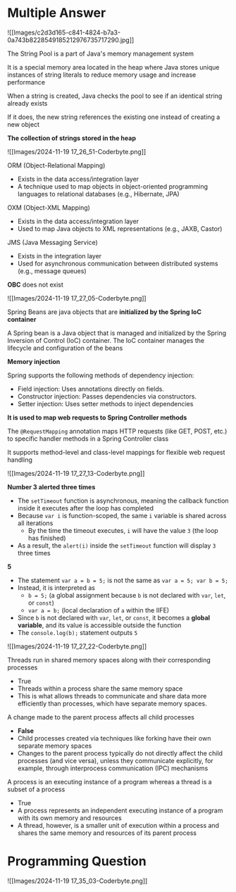# Multiple Answer

![[Images/c2d3d165-c841-4824-b7a3-0a743b8228549185212976735717290.jpg]]

The String Pool is a part of Java's memory management system

It is a special memory area located in the heap where Java stores unique instances of string literals to reduce memory usage and increase performance

When a string is created, Java checks the pool to see if an identical string already exists

If it does, the new string references the existing one instead of creating a new object

**The collection of strings stored in the heap**

![[Images/2024-11-19 17_26_51-Coderbyte.png]]

ORM (Object-Relational Mapping)

-  Exists in the data access/integration layer
-  A technique used to map objects in object-oriented programming languages to relational databases (e.g., Hibernate, JPA)

OXM (Object-XML Mapping)

-  Exists in the data access/integration layer
-  Used to map Java objects to XML representations (e.g., JAXB, Castor)

JMS (Java Messaging Service)

-  Exists in the integration layer
-  Used for asynchronous communication between distributed systems (e.g., message queues)

**OBC** does not exist

![[Images/2024-11-19 17_27_05-Coderbyte.png]]

Spring Beans are java objects that are **initialized by the Spring IoC container**

A Spring bean is a Java object that is managed and initialized by the Spring Inversion of Control (IoC) container. The IoC container manages the lifecycle and configuration of the beans

**Memory injection**

Spring supports the following methods of dependency injection:

-  Field injection: Uses annotations directly on fields.
-  Constructor injection: Passes dependencies via constructors.
-  Setter injection: Uses setter methods to inject dependencies

**It is used to map web requests to Spring Controller methods**

The `@RequestMapping` annotation maps HTTP requests (like GET, POST, etc.) to specific handler methods in a Spring Controller class

It supports method-level and class-level mappings for flexible web request handling

![[Images/2024-11-19 17_27_13-Coderbyte.png]]

**Number 3 alerted three times**

- The `setTimeout` function is asynchronous, meaning the callback function inside it executes after the loop has completed
- Because `var i` is function-scoped, the same `i` variable is shared across all iterations
	- By the time the timeout executes, `i` will have the value `3` (the loop has finished)
- As a result, the `alert(i)` inside the `setTimeout` function will display `3` three times

**5**

- The statement `var a = b = 5;` is not the same as `var a = 5; var b = 5;`
- Instead, it is interpreted as
    - `b = 5;` (a global assignment because `b` is not declared with `var`, `let`, or `const`)
    - `var a = b;` (local declaration of `a` within the IIFE)
- Since `b` is not declared with `var`, `let`, or `const`, it becomes a **global variable**, and its value is accessible outside the function
- The `console.log(b);` statement outputs `5`

![[Images/2024-11-19 17_27_22-Coderbyte.png]]

Threads run in shared memory spaces along with their corresponding processes

- True
- Threads within a process share the same memory space
- This is what allows threads to communicate and share data more efficiently than processes, which have separate memory spaces.

A change made to the parent process affects all child processes

- **False**
- Child processes created via techniques like forking have their own separate memory spaces
- Changes to the parent process typically do not directly affect the child processes (and vice versa), unless they communicate explicitly, for example, through interprocess communication (IPC) mechanisms

A process is an executing instance of a program whereas a thread is a subset of a process

- True
- A process represents an independent executing instance of a program with its own memory and resources
- A thread, however, is a smaller unit of execution within a process and shares the same memory and resources of its parent process

# Programming Question

![[Images/2024-11-19 17_35_03-Coderbyte.png]]